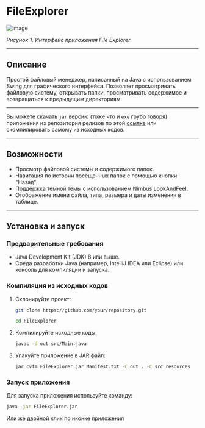 # FileExplorer

![image](https://github.com/tailogs/FileExplorer/assets/69743960/5edba3eb-c3a2-4bcf-ad79-78ea924681bf)

*Рисунок 1. Интерфейс приложения File Explorer*

---

## Описание

Простой файловый менеджер, написанный на Java с использованием Swing для графического интерфейса. Позволяет просматривать файловую систему, открывать папки, просматривать содержимое и возвращаться к предыдущим директориям.

---

Вы можете скачать `jar` версию (тоже что и `exe` грубо говоря) приложения из репозитория релизов по этой [ссылке](https://github.com/tailogs/FileExplorer/releases) или скомпилировать самому из исходных кодов.

---
## Возможности

- Просмотр файловой системы и содержимого папок.
- Навигация по истории посещенных папок с помощью кнопки "Назад".
- Поддержка темной темы с использованием Nimbus LookAndFeel.
- Отображение имени файла, типа, размера и даты изменения в таблице.

---

## Установка и запуск

### Предварительные требования

- Java Development Kit (JDK) 8 или выше.
- Среда разработки Java (например, IntelliJ IDEA или Eclipse) или консоль для компиляции и запуска.

### Компиляция из исходных кодов

1. Склонируйте проект:

    ```sh
    git clone https://github.com/your/repository.git
    ```
    
    ```sh
    cd FileExplorer
    ```

2. Компилируйте исходные коды:

    ```sh
    javac -d out src/Main.java
    ```

3. Упакуйте приложение в JAR файл:

    ```sh
    jar cvfm FileExplorer.jar Manifest.txt -C out . -C src resources
    ```

### Запуск приложения

Для запуска приложения используйте команду:

```sh
java -jar FileExplorer.jar
```

Или же двойной клик по иконке приложения
